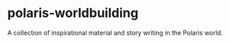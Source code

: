 # polaris-worldbuilding
A collection of inspirational material and story writing in the Polaris world.

